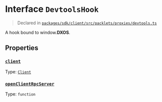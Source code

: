 # Interface `DevtoolsHook`
> Declared in [`packages/sdk/client/src/packlets/proxies/devtools.ts`]()

A hook bound to window.__DXOS__.
## Properties
### [`client`](https://github.com/dxos/protocols/blob/main/packages/sdk/client/src/packlets/proxies/devtools.ts#L19)
Type: [`Client`](/api/@dxos/client/classes/Client)
### [`openClientRpcServer`](https://github.com/dxos/protocols/blob/main/packages/sdk/client/src/packlets/proxies/devtools.ts#L20)
Type: `function`